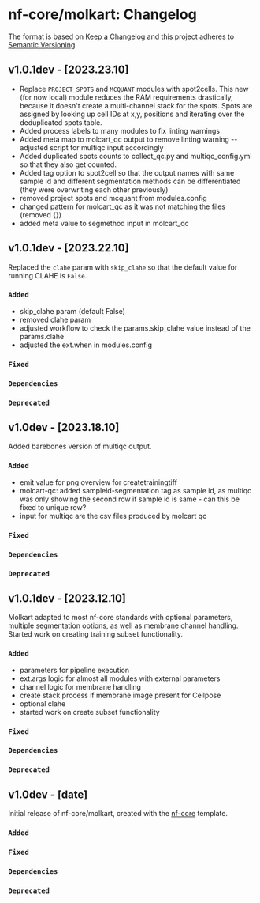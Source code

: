 # nf-core/molkart: Changelog

The format is based on [Keep a Changelog](https://keepachangelog.com/en/1.0.0/)
and this project adheres to [Semantic Versioning](https://semver.org/spec/v2.0.0.html).

## v1.0.1dev - [2023.23.10]

- Replace `PROJECT_SPOTS` and `MCQUANT` modules with spot2cells. This new (for now local) module reduces the RAM requirements drastically, because it doesn't create a multi-channel stack for the spots. Spots are assigned by looking up cell IDs at x,y, positions and iterating over the deduplicated spots table.
- Added process labels to many modules to fix linting warnings
- Added meta map to molcart_qc output to remove linting warning -- adjusted script for multiqc input accordingly
- Added duplicated spots counts to collect_qc.py and multiqc_config.yml so that they also get counted.
- Added tag option to spot2cell so that the output names with same sample id and different segmentation methods can be differentiated (they were overwriting each other previously)
- removed project spots and mcquant from modules.config
- changed pattern for molcart_qc as it was not matching the files (removed {})
- added meta value to segmethod input in molcart_qc

## v1.0.1dev - [2023.22.10]

Replaced the `clahe` param with `skip_clahe` so that the default value for running CLAHE is `False`.

### `Added`

- skip_clahe param (default False)
- removed clahe param
- adjusted workflow to check the params.skip_clahe value instead of the params.clahe
- adjusted the ext.when in modules.config

### `Fixed`

### `Dependencies`

### `Deprecated`

## v1.0dev - [2023.18.10]

Added barebones version of multiqc output.

### `Added`

- emit value for png overview for createtrainingtiff
- molcart-qc: added sampleid-segmentation tag as sample id, as multiqc was only showing the second row if sample id is same - can this be fixed to unique row?
- input for multiqc are the csv files produced by molcart qc

### `Fixed`

### `Dependencies`

### `Deprecated`

## v1.0.1dev - [2023.12.10]

Molkart adapted to most nf-core standards with optional parameters, multiple segmentation options, as well as membrane channel handling. Started work on creating training subset functionality.

### `Added`

- parameters for pipeline execution
- ext.args logic for almost all modules with external parameters
- channel logic for membrane handling
- create stack process if membrane image present for Cellpose
- optional clahe
- started work on create subset functionality

### `Fixed`

### `Dependencies`

### `Deprecated`

## v1.0dev - [date]

Initial release of nf-core/molkart, created with the [nf-core](https://nf-co.re/) template.

### `Added`

### `Fixed`

### `Dependencies`

### `Deprecated`
